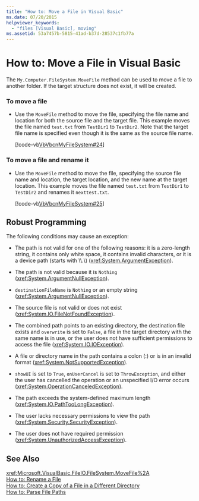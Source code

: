 ```yaml
---
title: "How to: Move a File in Visual Basic"
ms.date: 07/20/2015
helpviewer_keywords: 
  - "files [Visual Basic], moving"
ms.assetid: 53a7457b-5815-41ad-b37d-28537c1fb77a
---
```

# How to: Move a File in Visual Basic
The `My.Computer.FileSystem.MoveFile` method can be used to move a file to another folder. If the target structure does not exist, it will be created.  
  
### To move a file  
  
- Use the `MoveFile` method to move the file, specifying the file name and location for both the source file and the target file. This example moves the file named `test.txt` from `TestDir1` to `TestDir2`. Note that the target file name is specified even though it is the same as the source file name.  
  
   [!code-vb[VbVbcnMyFileSystem#24](../../../../visual-basic/developing-apps/programming/drives-directories-files/codesnippet/VisualBasic/how-to-move-a-file_1.vb)]  
  
### To move a file and rename it  
  
- Use the `MoveFile` method to move the file, specifying the source file name and location, the target location, and the new name at the target location. This example moves the file named `test.txt` from `TestDir1` to `TestDir2` and renames it `nexttest.txt`.  
  
   [!code-vb[VbVbcnMyFileSystem#25](../../../../visual-basic/developing-apps/programming/drives-directories-files/codesnippet/VisualBasic/how-to-move-a-file_2.vb)]  
  
## Robust Programming  
 The following conditions may cause an exception:  
  
- The path is not valid for one of the following reasons: it is a zero-length string, it contains only white space, it contains invalid characters, or it is a device path (starts with \\\\.\\) (<xref:System.ArgumentException>).  
  
- The path is not valid because it is `Nothing` (<xref:System.ArgumentNullException>).  
  
- `destinationFileName` is `Nothing` or an empty string (<xref:System.ArgumentNullException>).  
  
- The source file is not valid or does not exist (<xref:System.IO.FileNotFoundException>).  
  
- The combined path points to an existing directory, the destination file exists and `overwrite` is set to `False`, a file in the target directory with the same name is in use, or the user does not have sufficient permissions to access the file (<xref:System.IO.IOException>).  
  
- A file or directory name in the path contains a colon (:) or is in an invalid format (<xref:System.NotSupportedException>).  
  
- `showUI` is set to `True`, `onUserCancel` is set to `ThrowException`, and either the user has cancelled the operation or an unspecified I/O error occurs (<xref:System.OperationCanceledException>).  
  
- The path exceeds the system-defined maximum length (<xref:System.IO.PathTooLongException>).  
  
- The user lacks necessary permissions to view the path (<xref:System.Security.SecurityException>).  
  
- The user does not have required permission (<xref:System.UnauthorizedAccessException>).  
  
## See Also  
 <xref:Microsoft.VisualBasic.FileIO.FileSystem.MoveFile%2A>  
 [How to: Rename a File](../../../../visual-basic/developing-apps/programming/drives-directories-files/how-to-rename-a-file.md)  
 [How to: Create a Copy of a File in a Different Directory](../../../../visual-basic/developing-apps/programming/drives-directories-files/how-to-create-a-copy-of-a-file-in-a-different-directory.md)  
 [How to: Parse File Paths](../../../../visual-basic/developing-apps/programming/drives-directories-files/how-to-parse-file-paths.md)
